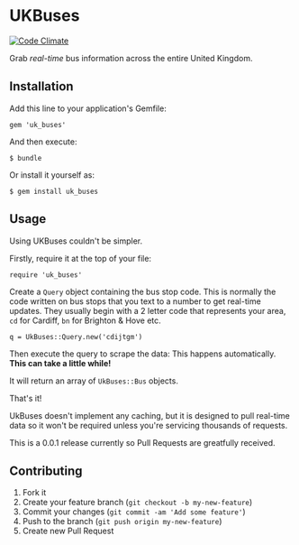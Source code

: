 # UKBuses

[![Code Climate](https://codeclimate.com/github/maxehmookau/UkBuses.png)](https://codeclimate.com/github/maxehmookau/UkBuses)

Grab *real-time* bus information across the entire United Kingdom.

## Installation

Add this line to your application's Gemfile:

    gem 'uk_buses'

And then execute:

    $ bundle

Or install it yourself as:

    $ gem install uk_buses

## Usage

Using UKBuses couldn't be simpler. 

Firstly, require it at the top of your file:

    require 'uk_buses'

Create a `Query` object containing the bus stop code. This is normally the code written on bus stops that you text to a number to get real-time updates. They usually begin with a 2 letter code that represents your area, `cd` for Cardiff, `bn` for Brighton & Hove etc.

    q = UkBuses::Query.new('cdijtgm')

Then execute the query to scrape the data:
This happens automatically.
**This can take a little while!**

It will return an array of `UkBuses::Bus` objects. 

That's it!

UkBuses doesn't implement any caching, but it is designed to pull real-time data so it won't be required unless you're servicing thousands of requests.

This is a 0.0.1 release currently so Pull Requests are greatfully received.

## Contributing

1. Fork it
2. Create your feature branch (`git checkout -b my-new-feature`)
3. Commit your changes (`git commit -am 'Add some feature'`)
4. Push to the branch (`git push origin my-new-feature`)
5. Create new Pull Request
